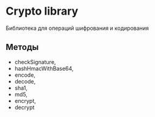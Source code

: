 # Crypto library

Библиотека для операций шифрования и кодирования

## Методы

  - checkSignature,
  - hashHmacWithBase64,
  - encode,
  - decode,
  - sha1,
  - md5,
  - encrypt,
  - decrypt
